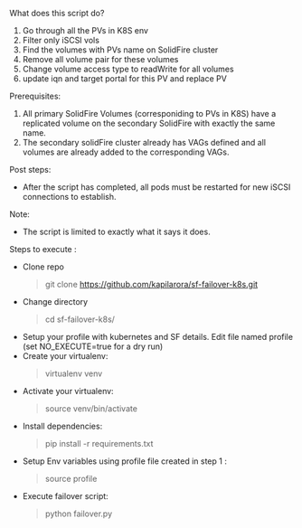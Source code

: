 
What does this script do?
1) Go through all the PVs in K8S env
2) Filter only iSCSI vols
3) Find the volumes with PVs name on SolidFire cluster
4) Remove all volume pair for these volumes
5) Change volume access type to readWrite for all volumes
6) update iqn and target portal for this PV and replace PV

Prerequisites:
1) All primary SolidFire Volumes (corresponiding to PVs in K8S) have a replicated volume on the secondary SolidFire with exactly the same name.
2) The secondary solidFire cluster already has VAGs defined and all volumes are already added to the corresponding VAGs.

Post steps:
* After the script has completed, all pods must be restarted for new iSCSI connections to establish.

Note:
* The script is limited to exactly what it says it does. 


Steps to execute :

* Clone repo
  > git clone https://github.com/kapilarora/sf-failover-k8s.git
* Change directory
  > cd sf-failover-k8s/
* Setup your profile with kubernetes and SF details. Edit file named profile (set NO_EXECUTE=true for a dry run)
* Create your virtualenv: 
  > virtualenv venv
* Activate your virtualenv: 
  > source venv/bin/activate
* Install dependencies: 
  > pip install -r requirements.txt
* Setup Env variables using profile file created in step 1 : 
  > source profile
* Execute failover script:
  > python failover.py

